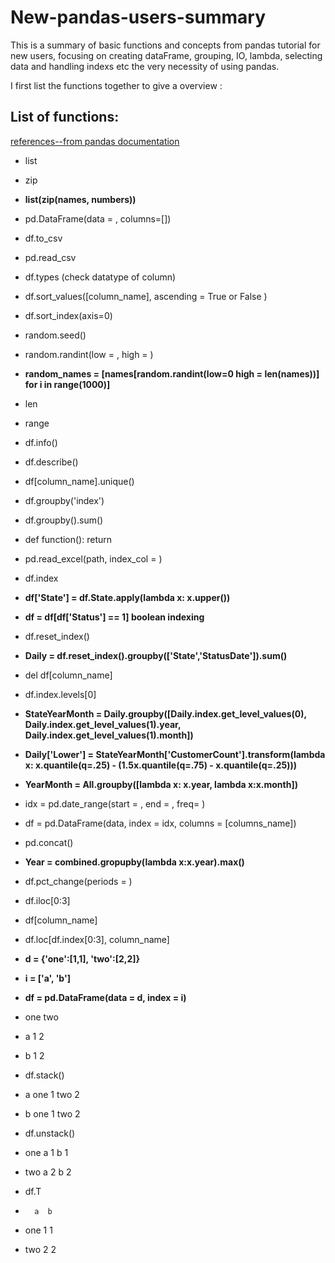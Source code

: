 # New-pandas-users-summary
This is a summary of basic functions and concepts from pandas tutorial for new users, focusing on creating dataFrame, grouping, IO, lambda, selecting data and handling indexs etc the very necessity of using pandas. 

I first list the functions together to give a overview :
## List of functions:
[references--from pandas documentation](https://pandas.pydata.org/pandas-docs/version/0.15/tutorials.html)

- list
- zip
- **list(zip(names, numbers))**
- pd.DataFrame(data = , columns=[])
- df.to_csv
- pd.read_csv
- df.types (check datatype of column)
- df.sort_values([column_name], ascending = True or False )
- df.sort_index(axis=0)

- random.seed()
- random.randint(low = , high = )

- **random_names = [names[random.randint(low=0 high = len(names))] for i in range(1000)]**

- len
- range
- df.info()
- df.describe()
- df[column_name].unique()

- df.groupby('index')
- df.groupby().sum()

- def function():
   return

- pd.read_excel(path, index_col = )
- df.index

- **df['State'] = df.State.apply(lambda x: x.upper())**
- **df = df[df['Status'] == 1] boolean indexing**

- df.reset_index()
- **Daily = df.reset_index().groupby(['State','StatusDate']).sum()**

- del df[column_name]
- df.index.levels[0]

- **StateYearMonth = Daily.groupby([Daily.index.get_level_values(0), Daily.index.get_level_values(1).year, Daily.index.get_level_values(1).month])**
- **Daily['Lower'] = StateYearMonth['CustomerCount'].transform(lambda x: x.quantile(q=.25) - (1.5x.quantile(q=.75) - x.quantile(q=.25)))**
- **YearMonth = All.groupby([lambda x: x.year, lambda x:x.month])**

- idx = pd.date_range(start = , end = , freq= )
- df = pd.DataFrame(data, index = idx, columns = [columns_name])
- pd.concat()
- **Year = combined.gropupby(lambda x:x.year).max()**
- df.pct_change(periods = )

- df.iloc[0:3]
- df[column_name]
- df.loc[df.index[0:3], column_name]

- **d = {'one':[1,1], 'two':[2,2]}**
- **i = ['a', 'b']**
- **df = pd.DataFrame(data = d, index = i)**


-    one	two
- a	1	2
- b	1	2

- df.stack()


- a  one    1
     two    2
- b  one    1
     two    2

- df.unstack()

- one  a    1
       b    1
- two  a    2
       b    2

- df.T

-       a  b
- one	  1	1
- two	  2	2
